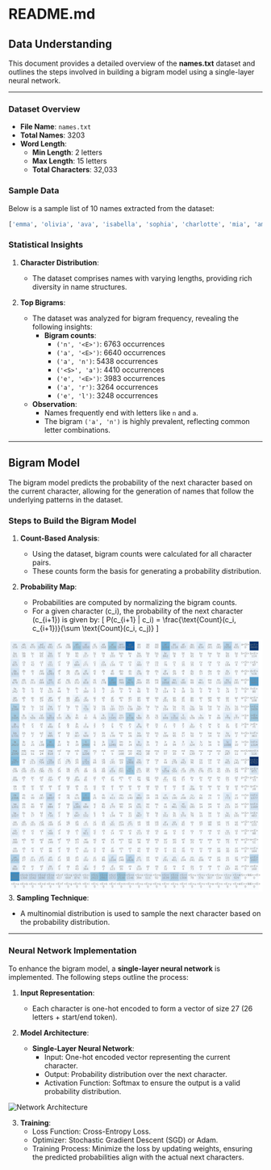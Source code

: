 # README.md

## Data Understanding

This document provides a detailed overview of the **names.txt** dataset and outlines the steps involved in building a bigram model using a single-layer neural network.

---

### Dataset Overview

- **File Name**: `names.txt`
- **Total Names**: 3203
- **Word Length**:
  - **Min Length**: 2 letters
  - **Max Length**: 15 letters
  - **Total Characters**: 32,033

### Sample Data

Below is a sample list of 10 names extracted from the dataset:

```python
['emma', 'olivia', 'ava', 'isabella', 'sophia', 'charlotte', 'mia', 'amelia', 'harper', 'Evelyn']
```

### Statistical Insights

1. **Character Distribution**:
   - The dataset comprises names with varying lengths, providing rich diversity in name structures.
   
2. **Top Bigrams**:
   - The dataset was analyzed for bigram frequency, revealing the following insights:
     - **Bigram counts**:
       - `('n', '<E>')`: 6763 occurrences
       - `('a', '<E>')`: 6640 occurrences
       - `('a', 'n')`: 5438 occurrences
       - `('<S>', 'a')`: 4410 occurrences
       - `('e', '<E>')`: 3983 occurrences
       - `('a', 'r')`: 3264 occurrences
       - `('e', 'l')`: 3248 occurrences
   - **Observation**:
     - Names frequently end with letters like `n` and `a`.
     - The bigram `('a', 'n')` is highly prevalent, reflecting common letter combinations.

---

## Bigram Model

The bigram model predicts the probability of the next character based on the current character, allowing for the generation of names that follow the underlying patterns in the dataset.

### Steps to Build the Bigram Model

1. **Count-Based Analysis**:
   - Using the dataset, bigram counts were calculated for all character pairs.
   - These counts form the basis for generating a probability distribution.

2. **Probability Map**:
   - Probabilities are computed by normalizing the bigram counts.
   - For a given character \(c_i\), the probability of the next character \(c_{i+1}\) is given by:
     \[
     P(c_{i+1} | c_i) = \frac{\text{Count}(c_i, c_{i+1})}{\sum \text{Count}(c_i, c_j)}
     \]

![Bigram heatmap ](heatmap_plot.png)
3. **Sampling Technique**:
   - A multinomial distribution is used to sample the next character based on the probability distribution.

---

### Neural Network Implementation

To enhance the bigram model, a **single-layer neural network** is implemented. The following steps outline the process:

1. **Input Representation**:
   - Each character is one-hot encoded to form a vector of size 27 (26 letters + start/end token).

2. **Model Architecture**:
   - **Single-Layer Neural Network**:
     - Input: One-hot encoded vector representing the current character.
     - Output: Probability distribution over the next character.
     - Activation Function: Softmax to ensure the output is a valid probability distribution.

![Network Architecture](bigram_language_model_network1.png)

3. **Training**:
   - Loss Function: Cross-Entropy Loss.
   - Optimizer: Stochastic Gradient Descent (SGD) or Adam.
   - Training Process: Minimize the loss by updating weights, ensuring the predicted probabilities align with the actual next characters.

